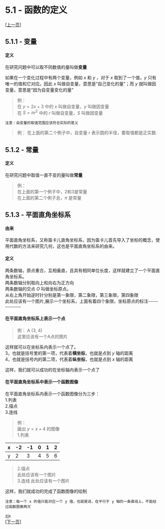 # 5.1 - 函数的定义

[[上一页]](https://chushu-wiki.github.io/4/4.x)  

## 5.1.1 - 变量

#### 定义 
在研究问题中可以取不同数值的量叫做**变量**  


如果在一个变化过程中有两个变量，例如 $x$ 和 $y$ ，对于 $x$ 取到了一个值，$y$ 只有唯一的值和它对应。因此 $x$ 叫做自变量，意思是“自己变化的量”；而 $y$ 就叫做因变量，意思是“因为自变量变化的量”  

> 例：  
> 在 $y = 2x + 3$ 中的 $x$ 叫做自变量，$y$ 叫做因变量  
> 在 $S = \pi r^2$ 中的 $r$ 叫做自变量，$S$ 叫做因变量  

`注意：自变量的取值范围应该符合实际的意义`
>例：
>在上面的第二个例子中，自变量 $r$ 表示圆的半径，要取值都是正实数.

## 5.1.2 - 常量

#### 定义
在研究问题中取值一直不变的量叫做**常量**  
> 例：  
> 在上面的第一个例子中，2和3是常量  
> 在上面的第二个例子总，$\pi$ 是常量  

## 5.1.3 - 平面直角坐标系
#### 由来  
平面直角坐标系，又称笛卡儿直角坐标系，因为笛卡儿首先导入了坐标的概念，使用代数的方法来研究几何，这也是平面直角坐标系的由来。

#### 定义
两条数轴，原点重合，互相垂直，且具有相同单位长度，这样就建立了一个平面直角坐标系。  
两条数轴分别取向上和向右为正方向  
两条数轴的交点 $O$ 叫做坐标原点。  
从右上角开始逆时针分别是第一象限，第二象限，第三象限，第四象限  
此处应该有一个图片,展示一个坐标系，上面有着四个象限，坐标原点的标注-------------  

#### 在平面直角坐标系上表示一个点
>例： A (3, 4)  
>这里应该有一个A点的图片  

这样就可以在坐标系内表示一个点了。  
3，也就是括号里的第一项，代表着**横坐标**，也就是点到 $y$ 轴的距离  
4，也就是括号内的第二项，代表着**纵坐标**，也就是点到 $x$ 轴的距离  

这样，我们就可以成功的在坐标轴内表示一个点了  
#### 在平面直角坐标系中表示一个函数图像
在平面直角坐标系内表示一个函数图像分为三步：  
1.列表  
2.描点  
3.连线  
> 例：  
> 画出 $y = x + 4$ 的图像  
> 1.列表  

|  x  |  -2  |  -1  |  0  |  1  |  2  |
|-----|------|------|------|------|------|
|  y  |  2  |  3  |  4  |  5  |  6  |
>2.描点  
>此处应该有一个图片  
>3.连线
>此处应该有一个图片

这样，我们就成功的完成了函数图像的绘制

```
注意：每一个 x 的值只能对应一个 y 值，也就是说，在平行于 y 轴的一条直线上，不能经过函数图像两次
```

zjx  
[[下一页]](https://chushu-wiki.github.io/5/5.2)  
